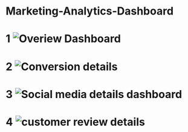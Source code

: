 # Marketing-Analytics-Dashboard
 # 1 ![Overiew Dashboard](https://github.com/user-attachments/assets/9c055d77-942f-40e2-8580-d10b5e1f1395)
# 2 ![Conversion details ](https://github.com/user-attachments/assets/e05be614-0f66-4026-b14e-625b1608bb0e)
# 3 ![Social media details dashboard](https://github.com/user-attachments/assets/945f4d97-d467-4898-b4e8-5840cb748236)
 # 4 ![customer review details](https://github.com/user-attachments/assets/d0019105-062f-46f8-9e26-c86b72e8f0be)




